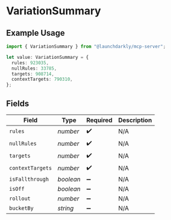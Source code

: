# VariationSummary

## Example Usage

```typescript
import { VariationSummary } from "@launchdarkly/mcp-server";

let value: VariationSummary = {
  rules: 923035,
  nullRules: 33785,
  targets: 908714,
  contextTargets: 790310,
};
```

## Fields

| Field              | Type               | Required           | Description        |
| ------------------ | ------------------ | ------------------ | ------------------ |
| `rules`            | *number*           | :heavy_check_mark: | N/A                |
| `nullRules`        | *number*           | :heavy_check_mark: | N/A                |
| `targets`          | *number*           | :heavy_check_mark: | N/A                |
| `contextTargets`   | *number*           | :heavy_check_mark: | N/A                |
| `isFallthrough`    | *boolean*          | :heavy_minus_sign: | N/A                |
| `isOff`            | *boolean*          | :heavy_minus_sign: | N/A                |
| `rollout`          | *number*           | :heavy_minus_sign: | N/A                |
| `bucketBy`         | *string*           | :heavy_minus_sign: | N/A                |